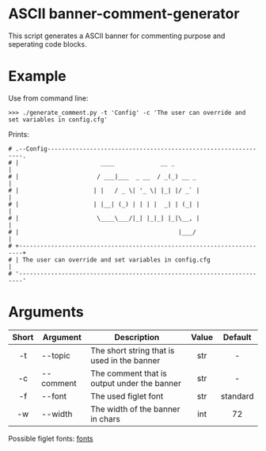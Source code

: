 # ASCII banner-comment-generator

This script generates a ASCII banner for commenting purpose and seperating code blocks. 

# Example

Use from command line:
```
>>> ./generate_comment.py -t 'Config' -c 'The user can override and set variables in config.cfg'
```

Prints:
```
# .--Config---------------------------------------------------------------.
# |                       ____             __ _                           |
# |                      / ___|___  _ __  / _(_) __ _                     |
# |                     | |   / _ \| '_ \| |_| |/ _` |                    |
# |                     | |__| (_) | | | |  _| | (_| |                    |
# |                      \____\___/|_| |_|_| |_|\__, |                    |
# |                                             |___/                     |
# +-----------------------------------------------------------------------+
# | The user can override and set variables in config.cfg                 |
# '-----------------------------------------------------------------------'
```

# Arguments
| Short | Argument   | Description                                 | Value | Default       |
|:-----:|------------|---------------------------------------------|:-----:|:-------------:|
| -t    | --topic    | The short string that is used in the banner | str   | -             |
| -c    | --comment  | The comment that is output under the banner | str   | -             |
| -f    | --font     | The used figlet font                        | str   | standard      |
| -w    | --width    | The width of the banner in chars            | int   | 72            |

Possible figlet fonts:
[fonts](http://www.figlet.org/fontdb.cgi)